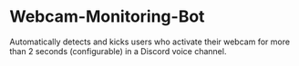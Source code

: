 # Webcam-Monitoring-Bot
Automatically detects and kicks users who activate their webcam for more than 2 seconds (configurable) in a Discord voice channel.
